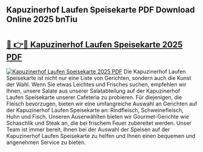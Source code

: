 ## Kapuzinerhof Laufen Speisekarte PDF Download Online 2025 bnTiu

# <h2><a href="http://gccc1t1.nevu.top/?p=Kapuzinerhof+Laufen+Speisekarte">🔗 👉🔴 Kapuzinerhof Laufen Speisekarte 2025 PDF</a></h2>

[![Kapuzinerhof Laufen Speisekarte 2025 PDF](https://i.imgur.com/dBaPXMq.png)](http://gccc1t1.nevu.top/?p=Kapuzinerhof+Laufen+Speisekarte)
Die Kapuzinerhof Laufen Speisekarte ist nicht nur eine Liste von Gerichten, sondern auch die Kunst der Wahl. Wenn Sie etwas Leichtes und Frisches suchen, empfehlen wir Ihnen, unsere Salate aus unserer Salatabteilung auf der Kapuzinerhof Laufen Speisekarte unserer Cafeteria zu probieren. Für diejenigen, die Fleisch bevorzugen, bieten wir eine umfangreiche Auswahl an Gerichten auf der Kapuzinerhof Laufen Speisekarte an: Rindfleisch, Schweinefleisch, Huhn und Fisch. Unseren Auserwählten bieten wir Gourmet-Gerichte wie Schaschlik und Steak an, die bei frischem Feuer zubereitet werden. Unser Team ist immer bereit, Ihnen bei der Auswahl der Speisen auf der Kapuzinerhof Laufen Speisekarte zu helfen und Ihnen einen bequemen und angenehmen Service zu bieten.
